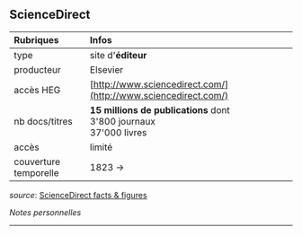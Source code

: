 ## ScienceDirect

| Rubriques | Infos |
| :-------- | :---- |
| type | site d'**éditeur** |
| producteur | Elsevier |
| accès HEG | [http://www.sciencedirect.com/](http://www.sciencedirect.com/) |
| nb docs/titres | **15 millions de publications** dont <br/>3'800 journaux <br/>37'000 livres |
| accès | limité |
| couverture temporelle | 1823 -> |

*source*: [ScienceDirect facts & figures](https://www.elsevier.com/__data/assets/pdf_file/0005/53528/0597-ScienceDirect-Factsheet-v4-HI-no-ticks.pdf)   


*Notes personnelles*

---

